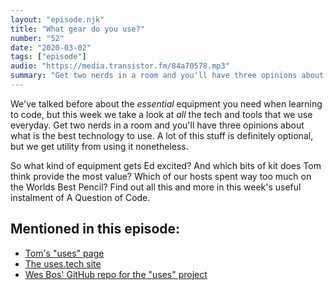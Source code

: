 ```yaml
---
layout: "episode.njk"
title: "What gear do you use?"
number: "52"
date: "2020-03-02"
tags: ["episode"]
audio: "https://media.transistor.fm/84a70578.mp3"
summary: "Get two nerds in a room and you'll have three opinions about technology."
---
```


We've talked before about the *essential* equipment you need when learning to code, but this week we take a look at *all* the tech and tools that we use everyday. Get two nerds in a room and you'll have three opinions about what is the best technology to use. A lot of this stuff is definitely optional, but we get utility from using it nonetheless.

So what kind of equipment gets Ed excited? And which bits of kit does Tom think provide the most value? Which of our hosts spent way too much on the Worlds Best Pencil? Find out all this and more in this week's useful instalment of A Question of Code.

## Mentioned in this episode:

* [Tom's "uses" page](https://www.tomhazledine.com/uses/)
* [The uses.tech site](https://uses.tech/)
* [Wes Bos' GitHub repo for the "uses" project](https://github.com/wesbos/awesome-uses) 